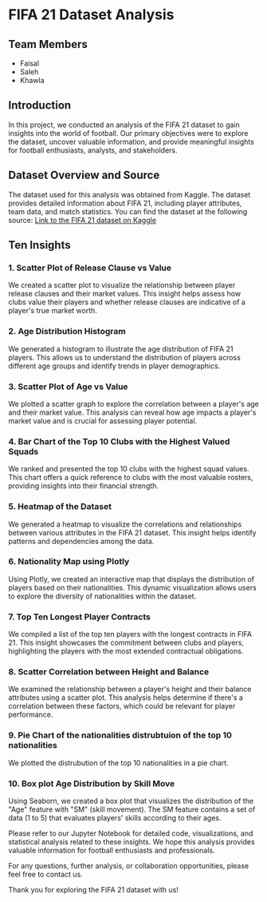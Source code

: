 # FIFA 21 Dataset Analysis

## Team Members
- Faisal
- Saleh
- Khawla

## Introduction
In this project, we conducted an analysis of the FIFA 21 dataset to gain insights into the world of football. Our primary objectives were to explore the dataset, uncover valuable information, and provide meaningful insights for football enthusiasts, analysts, and stakeholders.

## Dataset Overview and Source
The dataset used for this analysis was obtained from Kaggle. The dataset provides detailed information about FIFA 21, including player attributes, team data, and match statistics. You can find the dataset at the following source:
[Link to the FIFA 21 dataset on Kaggle](https://www.kaggle.com/code/zyriekneal/fifa-21-raw-data/notebook)

## Ten Insights

### 1. Scatter Plot of Release Clause vs Value
We created a scatter plot to visualize the relationship between player release clauses and their market values. This insight helps assess how clubs value their players and whether release clauses are indicative of a player's true market worth.

### 2. Age Distribution Histogram
We generated a histogram to illustrate the age distribution of FIFA 21 players. This allows us to understand the distribution of players across different age groups and identify trends in player demographics.

### 3. Scatter Plot of Age vs Value
We plotted a scatter graph to explore the correlation between a player's age and their market value. This analysis can reveal how age impacts a player's market value and is crucial for assessing player potential.

### 4. Bar Chart of the Top 10 Clubs with the Highest Valued Squads
We ranked and presented the top 10 clubs with the highest squad values. This chart offers a quick reference to clubs with the most valuable rosters, providing insights into their financial strength.

### 5. Heatmap of the Dataset
We generated a heatmap to visualize the correlations and relationships between various attributes in the FIFA 21 dataset. This insight helps identify patterns and dependencies among the data.

### 6. Nationality Map using Plotly
Using Plotly, we created an interactive map that displays the distribution of players based on their nationalities. This dynamic visualization allows users to explore the diversity of nationalities within the dataset.

### 7. Top Ten Longest Player Contracts
We compiled a list of the top ten players with the longest contracts in FIFA 21. This insight showcases the commitment between clubs and players, highlighting the players with the most extended contractual obligations.

### 8. Scatter Correlation between Height and Balance
We examined the relationship between a player's height and their balance attributes using a scatter plot. This analysis helps determine if there's a correlation between these factors, which could be relevant for player performance.

### 9. Pie Chart of the nationalities distrubtuion of the top 10 nationalities
We plotted the distrubution of the top 10 nationalities in a pie chart.

### 10. Box plot Age Distribution by Skill Move
Using Seaborn, we created a box plot that visualizes the distribution of the "Age" feature with "SM" (skill movement). The SM feature contains a set of data (1 to 5) that evaluates players' skills according to their ages.

Please refer to our Jupyter Notebook for detailed code, visualizations, and statistical analysis related to these insights. We hope this analysis provides valuable information for football enthusiasts and professionals.

For any questions, further analysis, or collaboration opportunities, please feel free to contact us.

Thank you for exploring the FIFA 21 dataset with us!
